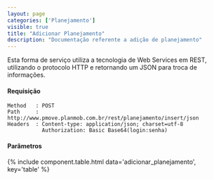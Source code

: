 ```yaml
---
layout: page
categories: ['Planejamento']
visible: true
title: "Adicionar Planejamento"
description: "Documentação referente a adição de planejamento"
---
```


Esta forma de serviço utiliza a tecnologia de Web Services em REST, utilizando o protocolo HTTP e retornando um JSON para troca de informações.

#### Requisição
```
Method   : POST
Path     : http://www.pmove.planmob.com.br/rest/planejamento/insert/json
Headers  : Content-type: application/json; charset=utf-8
           Authorization: Basic Base64(login:senha)
``` 

#### Parâmetros
{% include component.table.html data='adicionar_planejamento', key='table' %}
